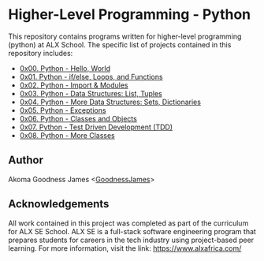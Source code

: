 # Higher-Level Programming - Python

This repository contains programs written for higher-level programming (python) at ALX School. The specific list of projects contained in this repository includes:

- [0x00. Python - Hello, World](./0x00-python-hello_world)
- [0x01. Python - if/else, Loops, and Functions](./0x01-python-if_else_loops_functions)
- [0x02. Python - Import & Modules](./0x02-python-import_modules)
- [0x03. Python - Data Structures: List, Tuples](./0x03-python-data_structures)
- [0x04. Python - More Data Structures: Sets, Dictionaries](./0x04-python-more_data_structures)
- [0x05. Python - Exceptions](./0x05-python-exceptions)
- [0x06. Python - Classes and Objects](0x06-python-classes)
- [0x07. Python - Test Driven Development (TDD)](0x07-python-test_driven_development)
- [0x08. Python - More Classes](0x08-python-more_classes)

## Author
Akoma Goodness James <[GoodnessJames](https://github.com/GoodnessJames)>

## Acknowledgements
All work contained in this project was completed as part of the curriculum for ALX SE School. ALX SE is a full-stack software
engineering program that prepares students for careers in the tech industry using project-based peer learning. For more information, visit the link: https://www.alxafrica.com/
